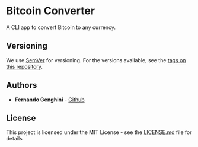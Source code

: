 # Bitcoin Converter

A CLI app to convert Bitcoin to any currency.

## Versioning

We use [SemVer](http://semver.org/) for versioning. For the versions available, see the [tags on this repository](https://github.com/fgenghini/js-tdd-course/tags).

## Authors

* **Fernando Genghini** - [Github](https://github.com/fgenghini)

## License

This project is licensed under the MIT License - see the [LICENSE.md](LICENSE.md) file for details
